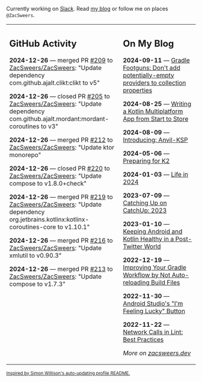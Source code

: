 Currently working on [Slack](https://slack.com/). Read [my blog](https://zacsweers.dev/) or follow me on places `@ZacSweers`.

<table><tr><td valign="top" width="60%">

## GitHub Activity
<!-- githubActivity starts -->
**2024-12-26** — merged PR [#209](https://github.com/ZacSweers/ZacSweers/pull/209) to [ZacSweers/ZacSweers](https://github.com/ZacSweers/ZacSweers): "Update dependency com.github.ajalt.clikt:clikt to v5"

**2024-12-26** — closed PR [#205](https://github.com/ZacSweers/ZacSweers/pull/205) to [ZacSweers/ZacSweers](https://github.com/ZacSweers/ZacSweers): "Update dependency com.github.ajalt.mordant:mordant-coroutines to v3"

**2024-12-26** — merged PR [#212](https://github.com/ZacSweers/ZacSweers/pull/212) to [ZacSweers/ZacSweers](https://github.com/ZacSweers/ZacSweers): "Update ktor monorepo"

**2024-12-26** — closed PR [#220](https://github.com/ZacSweers/ZacSweers/pull/220) to [ZacSweers/ZacSweers](https://github.com/ZacSweers/ZacSweers): "Update compose to v1.8.0+check"

**2024-12-26** — merged PR [#219](https://github.com/ZacSweers/ZacSweers/pull/219) to [ZacSweers/ZacSweers](https://github.com/ZacSweers/ZacSweers): "Update dependency org.jetbrains.kotlinx:kotlinx-coroutines-core to v1.10.1"

**2024-12-26** — merged PR [#216](https://github.com/ZacSweers/ZacSweers/pull/216) to [ZacSweers/ZacSweers](https://github.com/ZacSweers/ZacSweers): "Update xmlutil to v0.90.3"

**2024-12-26** — merged PR [#213](https://github.com/ZacSweers/ZacSweers/pull/213) to [ZacSweers/ZacSweers](https://github.com/ZacSweers/ZacSweers): "Update compose to v1.7.3"
<!-- githubActivity ends -->
</td><td valign="top" width="40%">

## On My Blog
<!-- blog starts -->
**2024-09-11** — [Gradle Footguns: Don't add potentially-empty providers to collection properties](https://www.zacsweers.dev/gradle-footgun-adding-empty-providers-to-collection-properties/)

**2024-08-25** — [Writing a Kotlin Multiplatform App from Start to Store](https://www.zacsweers.dev/writing-a-kotlin-multiplatform-app-from-start-to-store/)

**2024-08-09** — [Introducing: Anvil-KSP](https://www.zacsweers.dev/introducing-anvil-ksp/)

**2024-05-06** — [Preparing for K2](https://www.zacsweers.dev/preparing-for-k2/)

**2024-01-03** — [Life in 2024](https://www.zacsweers.dev/life-in-2024/)

**2023-07-09** — [Catching Up on CatchUp: 2023](https://www.zacsweers.dev/catching-up-on-catchup-2023/)

**2023-01-10** — [Keeping Android and Kotlin Healthy in a Post-Twitter World](https://www.zacsweers.dev/keeping-android-healthy/)

**2022-12-19** — [Improving Your Gradle Workflow by Not Auto-reloading Build Files](https://www.zacsweers.dev/improving-your-workflow-by-not-auto-reloading-build-files/)

**2022-11-30** — [Android Studio's "I'm Feeling Lucky" Button](https://www.zacsweers.dev/android-studios-im-feeling-lucky-button/)

**2022-11-22** — [Network Calls in Lint: Best Practices](https://www.zacsweers.dev/network-calls-in-lint-best-practices/)
<!-- blog ends -->
_More on [zacsweers.dev](https://zacsweers.dev/)_
</td></tr></table>

<sub><a href="https://simonwillison.net/2020/Jul/10/self-updating-profile-readme/">Inspired by Simon Willison's auto-updating profile README.</a></sub>